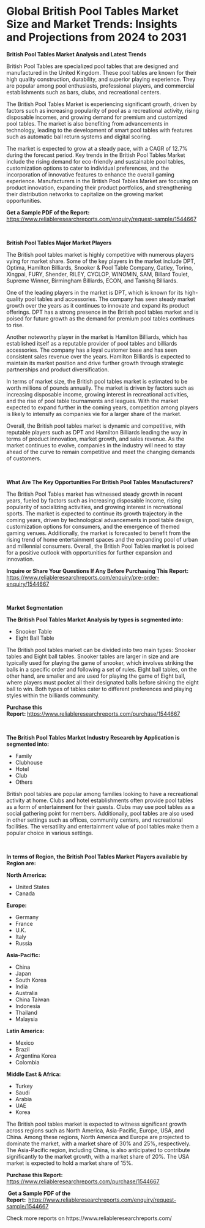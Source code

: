 <p><h1>Global British Pool Tables Market Size and Market Trends: Insights and Projections from 2024 to 2031</h1></p><p><strong>British Pool Tables Market Analysis and Latest Trends</strong></p>
<p><p>British Pool Tables are specialized pool tables that are designed and manufactured in the United Kingdom. These pool tables are known for their high quality construction, durability, and superior playing experience. They are popular among pool enthusiasts, professional players, and commercial establishments such as bars, clubs, and recreational centers.</p><p>The British Pool Tables Market is experiencing significant growth, driven by factors such as increasing popularity of pool as a recreational activity, rising disposable incomes, and growing demand for premium and customized pool tables. The market is also benefiting from advancements in technology, leading to the development of smart pool tables with features such as automatic ball return systems and digital scoring.</p><p>The market is expected to grow at a steady pace, with a CAGR of 12.7% during the forecast period. Key trends in the British Pool Tables Market include the rising demand for eco-friendly and sustainable pool tables, customization options to cater to individual preferences, and the incorporation of innovative features to enhance the overall gaming experience. Manufacturers in the British Pool Tables Market are focusing on product innovation, expanding their product portfolios, and strengthening their distribution networks to capitalize on the growing market opportunities.</p></p>
<p><strong>Get a Sample PDF of the Report:&nbsp;</strong> <a href="https://www.reliableresearchreports.com/enquiry/request-sample/1544667">https://www.reliableresearchreports.com/enquiry/request-sample/1544667</a></p>
<p>&nbsp;</p>
<p><strong>British Pool Tables Major Market Players</strong></p>
<p><p>The British pool tables market is highly competitive with numerous players vying for market share. Some of the key players in the market include DPT, Optima, Hamilton Billiards, Snooker & Pool Table Company, Gatley, Torino, Xingpai, FURY, Shender, RILEY, CYCLOP, WINOMIN, SAM, Billard Toulet, Supreme Winner, Birmingham Billiards, ECON, and Tanishq Billiards. </p><p>One of the leading players in the market is DPT, which is known for its high-quality pool tables and accessories. The company has seen steady market growth over the years as it continues to innovate and expand its product offerings. DPT has a strong presence in the British pool tables market and is poised for future growth as the demand for premium pool tables continues to rise.</p><p>Another noteworthy player in the market is Hamilton Billiards, which has established itself as a reputable provider of pool tables and billiards accessories. The company has a loyal customer base and has seen consistent sales revenue over the years. Hamilton Billiards is expected to maintain its market position and drive further growth through strategic partnerships and product diversification.</p><p>In terms of market size, the British pool tables market is estimated to be worth millions of pounds annually. The market is driven by factors such as increasing disposable income, growing interest in recreational activities, and the rise of pool table tournaments and leagues. With the market expected to expand further in the coming years, competition among players is likely to intensify as companies vie for a larger share of the market.</p><p>Overall, the British pool tables market is dynamic and competitive, with reputable players such as DPT and Hamilton Billiards leading the way in terms of product innovation, market growth, and sales revenue. As the market continues to evolve, companies in the industry will need to stay ahead of the curve to remain competitive and meet the changing demands of customers.</p></p>
<p>&nbsp;</p>
<p><strong>What Are The Key Opportunities For British Pool Tables Manufacturers?</strong></p>
<p><p>The British Pool Tables market has witnessed steady growth in recent years, fueled by factors such as increasing disposable income, rising popularity of socializing activities, and growing interest in recreational sports. The market is expected to continue its growth trajectory in the coming years, driven by technological advancements in pool table design, customization options for consumers, and the emergence of themed gaming venues. Additionally, the market is forecasted to benefit from the rising trend of home entertainment spaces and the expanding pool of urban and millennial consumers. Overall, the British Pool Tables market is poised for a positive outlook with opportunities for further expansion and innovation.</p></p>
<p><strong>Inquire or Share Your Questions If Any Before Purchasing This Report:</strong> <a href="https://www.reliableresearchreports.com/enquiry/pre-order-enquiry/1544667">https://www.reliableresearchreports.com/enquiry/pre-order-enquiry/1544667</a></p>
<p>&nbsp;</p>
<p><strong>Market Segmentation</strong></p>
<p><strong>The British Pool Tables Market Analysis by types is segmented into:</strong></p>
<p><ul><li>Snooker Table</li><li>Eight Ball Table</li></ul></p>
<p><p>The British pool tables market can be divided into two main types: Snooker tables and Eight ball tables. Snooker tables are larger in size and are typically used for playing the game of snooker, which involves striking the balls in a specific order and following a set of rules. Eight ball tables, on the other hand, are smaller and are used for playing the game of Eight ball, where players must pocket all their designated balls before sinking the eight ball to win. Both types of tables cater to different preferences and playing styles within the billiards community.</p></p>
<p><strong>Purchase this Report:&nbsp;</strong><a href="https://www.reliableresearchreports.com/purchase/1544667">https://www.reliableresearchreports.com/purchase/1544667</a></p>
<p>&nbsp;</p>
<p><strong>The British Pool Tables Market Industry Research by Application is segmented into:</strong></p>
<p><ul><li>Family</li><li>Clubhouse</li><li>Hotel</li><li>Club</li><li>Others</li></ul></p>
<p><p>British pool tables are popular among families looking to have a recreational activity at home. Clubs and hotel establishments often provide pool tables as a form of entertainment for their guests. Clubs may use pool tables as a social gathering point for members. Additionally, pool tables are also used in other settings such as offices, community centers, and recreational facilities. The versatility and entertainment value of pool tables make them a popular choice in various settings.</p></p>
<p>&nbsp;</p>
<p><strong>In terms of Region, the British Pool Tables Market Players available by Region are:</strong></p>
<p>
    <p> <strong> North America: </strong>
        <ul>
            <li>United States</li>
            <li>Canada</li>
        </ul>
        </p> 
    <p> <strong> Europe: </strong>
        <ul>
            <li>Germany</li>
            <li>France</li>
            <li>U.K.</li>
            <li>Italy</li>
            <li>Russia</li>
        </ul>
        </p> 
    <p> <strong> Asia-Pacific: </strong>
        <ul>
            <li>China</li>
            <li>Japan</li>
            <li>South Korea</li>
            <li>India</li>
            <li>Australia</li>
            <li>China Taiwan</li>
            <li>Indonesia</li>
            <li>Thailand</li>
            <li>Malaysia</li>
        </ul>
        </p> 
    <p> <strong> Latin America: </strong>
        <ul>
            <li>Mexico</li>
            <li>Brazil</li>
            <li>Argentina Korea</li>
            <li>Colombia</li>
        </ul>
        </p> 
    <p> <strong> Middle East & Africa: </strong>
        <ul>
            <li>Turkey</li>
            <li>Saudi</li>
            <li>Arabia</li>
            <li>UAE</li>
            <li>Korea</li>
        </ul>
    </p>
    </p>
<p><p>The British pool tables market is expected to witness significant growth across regions such as North America, Asia-Pacific, Europe, USA, and China. Among these regions, North America and Europe are projected to dominate the market, with a market share of 30% and 25%, respectively. The Asia-Pacific region, including China, is also anticipated to contribute significantly to the market growth, with a market share of 20%. The USA market is expected to hold a market share of 15%.</p></p>
<p><strong>Purchase this Report: </strong><a href="https://www.reliableresearchreports.com/purchase/1544667">https://www.reliableresearchreports.com/purchase/1544667</a></p>
<p>&nbsp;<strong>Get a Sample PDF of the Report:&nbsp;&nbsp;</strong><a href="https://www.reliableresearchreports.com/enquiry/request-sample/1544667">https://www.reliableresearchreports.com/enquiry/request-sample/1544667</a></p>
<p><strong></strong></p>
<p>Check more reports on https://www.reliableresearchreports.com/</p>